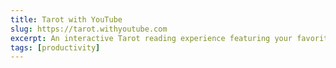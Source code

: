 ```yaml
---
title: Tarot with YouTube
slug: https://tarot.withyoutube.com
excerpt: An interactive Tarot reading experience featuring your favorite YouTube creators.
tags: [productivity]
---
```


